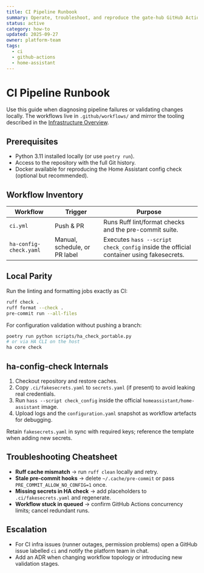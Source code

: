```yaml
---
title: CI Pipeline Runbook
summary: Operate, troubleshoot, and reproduce the gate-hub GitHub Actions workflows.
status: active
category: how-to
updated: 2025-09-27
owner: platform-team
tags:
  - ci
  - github-actions
  - home-assistant
---
```


# CI Pipeline Runbook

Use this guide when diagnosing pipeline failures or validating changes locally. The workflows live in `.github/workflows/` and mirror the tooling described in the [Infrastructure Overview](../reference/infrastructure.md).

## Prerequisites
- Python 3.11 installed locally (or use `poetry run`).
- Access to the repository with the full Git history.
- Docker available for reproducing the Home Assistant config check (optional but recommended).

## Workflow Inventory

| Workflow | Trigger | Purpose |
| --- | --- | --- |
| `ci.yml` | Push & PR | Runs Ruff lint/format checks and the pre-commit suite.
| `ha-config-check.yaml` | Manual, schedule, or PR label | Executes `hass --script check_config` inside the official container using fakesecrets.

## Local Parity

Run the linting and formatting jobs exactly as CI:

```bash
ruff check .
ruff format --check .
pre-commit run --all-files
```

For configuration validation without pushing a branch:

```bash
poetry run python scripts/ha_check_portable.py
# or via HA CLI on the host
ha core check
```

## ha-config-check Internals

1. Checkout repository and restore caches.
2. Copy `.ci/fakesecrets.yaml` to `secrets.yaml` (if present) to avoid leaking real credentials.
3. Run `hass --script check_config` inside the official `homeassistant/home-assistant` image.
4. Upload logs and the `configuration.yaml` snapshot as workflow artefacts for debugging.

Retain `fakesecrets.yaml` in sync with required keys; reference the template when adding new secrets.

## Troubleshooting Cheatsheet

- **Ruff cache mismatch** → run `ruff clean` locally and retry.
- **Stale pre-commit hooks** → delete `~/.cache/pre-commit` or pass `PRE_COMMIT_ALLOW_NO_CONFIG=1` once.
- **Missing secrets in HA check** → add placeholders to `.ci/fakesecrets.yaml` and regenerate.
- **Workflow stuck in queued** → confirm GitHub Actions concurrency limits; cancel redundant runs.

## Escalation
- For CI infra issues (runner outages, permission problems) open a GitHub issue labelled `ci` and notify the platform team in chat.
- Add an ADR when changing workflow topology or introducing new validation stages.
